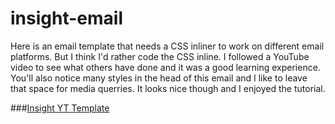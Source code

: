 # insight-email

Here is an email template that needs a CSS inliner to work on different email platforms. But I think I'd rather code the CSS inline. I followed a YouTube video to see what others have done and it was a good learning experience. You'll also notice many styles in the head of this email and I like to leave that space for media querries. It looks nice though and I enjoyed the tutorial.

###[Insight YT Template](https://robert-dor.github.io/insight-email/)
